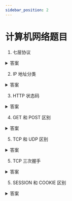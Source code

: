 ```yaml
---
sidebar_position: 2
---
```


# 计算机网络题目

1. 七层协议

<details>
     <summary>答案</summary>
 
- OSI
  1. 物理层
  2. 数据链路层
  3. 网络层
  4. 传输层
  5. 会话层
  6. 表示层
  7. 应用层
- TCP/IP
  1. OSI1~2：网络接口层
  2. OSI3 网际层IP
  3. OSI4 运输层 TCP/UPD
  4. OSI5~7 应用层 HTTP FTP
</details>

2. IP 地址分类

<details>
     <summary>答案</summary>
     
分类 | 前缀    | 地址范围                       | 网络     |  主机
---- | ------ | ----------------------------- | ------- | -------
A 类 | 0      | 1.0.0.0~127.255.255.255       | 8位      | 24位  
B 类 | 10     | 128.0.0.0~191.255.255.255.255 | 16位     | 16位  
C 类 | 110    | 192.0.0.0~223.255.255.255.255 | 24位     | 8位  
D 类 | 1110   | 224.0.0.0~239.255.255.255.255 | 多播地址  
E 类 | 11110  | 240.0.0.0~247.255.255.255.255 | 预留地址  
</details>


3. HTTP 状态码

<details>
     <summary>答案</summary>
     
- 1xx：正在处理
- 2xx：请求成功
- 3xx：重定向
- 4xx：非法请求，客户端错误
- 5xx：服务器端错误
</details>


4. GET 和 POST 区别

<details>
     <summary>答案</summary>
     
GET：保持幂等，多次请求保持一致，受 URL 长度限制
POST：请求无大小限制
</details>

5. TCP 和 UDP 区别

<details>
     <summary>答案</summary>
     
TCP：面向连接，可靠，支持点对点通信，传输慢，传输字节流，有拥塞控制，首部 20 个字节开销大
UDP：无连接，不保证可靠，支持一对多、一对多，传输快，传输报文，无拥塞控制，首部 8 个字节，开销较小
</details>

5. TCP 三次握手

<details>
     <summary>答案</summary>
     
SYN
SYN/ACK
ACK
</details>


5. SESSION 和 COOKIE 区别

<details>
     <summary>答案</summary>

- SESSION：保存在服务端，由 sessionid 关联，占服务器空间
- COOKIE：浏览器对 COOKIE 大小有限制，可伪造
</details>
